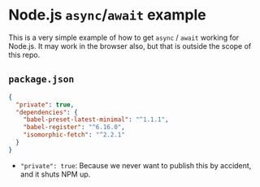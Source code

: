# Node.js `async`/`await` example

This is a very simple example of how to get `async` / `await` working for
Node.js. It may work in the browser also, but that is outside the scope of this
repo.

## `package.json`

```json
{
  "private": true,
  "dependencies": {
    "babel-preset-latest-minimal": "^1.1.1",
    "babel-register": "^6.16.0",
    "isomorphic-fetch": "^2.2.1"
  }
}
```

- `"private": true`: Because we never want to publish this by accident, and it
  shuts NPM up.
